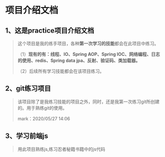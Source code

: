 # 项目介绍文档

## 1、这是practice项目介绍文档

> 这个项目是我的练手项目，各种**第一次学习的技能**都会在此项目中练习。
>
> （1）**现有的有：线程、IO、Spring AOP、Spring IOC、网络编程、日志的使用、redis、Spring data jpa、反射、验证码、类加载器。**
>
> （2）后续所有学习技能都会在该项目练习。

## 2、git练习项目

> 该项目除了是我练习技能的项目之外，同时，还是我第一次练习git所创建的。用于熟练git的使用。
>
> mark：2020/05/27 14:06

## 3、学习前端js
> 用此项目熟练js,练习忍者秘籍书籍中的js代码

